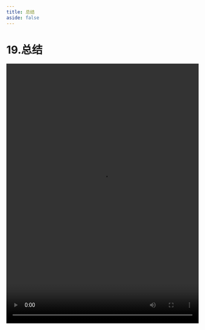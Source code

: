 ```yaml
---
title: 总结
aside: false
---
```


# 19.总结

<video autoplay src="http://qn.chinavanes.com/nodejs/module-13/19.总结.mp4" controls controlsList="nodownload" width="100%" height="680"/>


